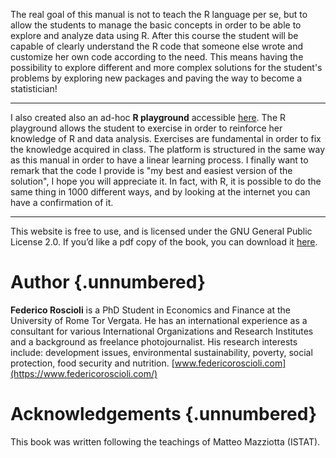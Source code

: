 The real goal of this manual is not to teach the R language per se, butto allow the students to manage the basic concepts in order to be ableto explore and analyze data using R. After this course the student willbe capable of clearly understand the R code that someone else wrote andcustomize her own code according to the need. This means having thepossibility to explore different and more complex solutions for thestudent's problems by exploring new packages and paving the way tobecome a statistician!---I also created also an ad-hoc **R playground** accessible[here](https://federicoroscioli.shinyapps.io/exercises/). The Rplayground allows the student to exercise in order to reinforce herknowledge of R and data analysis. Exercises are fundamental in order tofix the knowledge acquired in class. The platform is structured in thesame way as this manual in order to have a linear learning process. Ifinally want to remark that the code I provide is "my best and easiestversion of the solution", I hope you will appreciate it. In fact, withR, it is possible to do the same thing in 1000 different ways, and bylooking at the internet you can have a confirmation of it.---This website is free to use, and is licensed under the GNU General PublicLicense 2.0. If you’d like a pdf copy of the book, you can download it [here](https://github.com/federicoroscioli/book/blob/2b55c0f10dac709bf83a6edc26c7175128c34cd3/docs/_main.pdf).# Author {.unnumbered}**Federico Roscioli** is a PhD Student in Economics and Finance at the University of Rome Tor Vergata. He has an international experience as a consultant for various International Organizations and Research Institutes and a background as freelance photojournalist. His research interests include: development issues, environmental sustainability, poverty, social protection, food security and nutrition. [www.federicoroscioli.com](https://www.federicoroscioli.com/)# Acknowledgements {.unnumbered}This book was written following the teachings of Matteo Mazziotta (ISTAT).